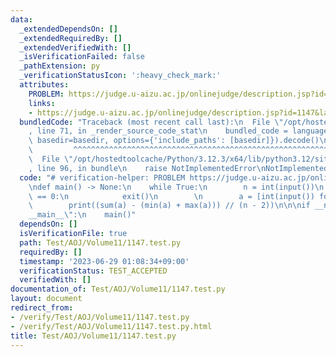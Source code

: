 ```yaml
---
data:
  _extendedDependsOn: []
  _extendedRequiredBy: []
  _extendedVerifiedWith: []
  _isVerificationFailed: false
  _pathExtension: py
  _verificationStatusIcon: ':heavy_check_mark:'
  attributes:
    PROBLEM: https://judge.u-aizu.ac.jp/onlinejudge/description.jsp?id=1147&lang=jp
    links:
    - https://judge.u-aizu.ac.jp/onlinejudge/description.jsp?id=1147&lang=jp
  bundledCode: "Traceback (most recent call last):\n  File \"/opt/hostedtoolcache/Python/3.12.3/x64/lib/python3.12/site-packages/onlinejudge_verify/documentation/build.py\"\
    , line 71, in _render_source_code_stat\n    bundled_code = language.bundle(stat.path,\
    \ basedir=basedir, options={'include_paths': [basedir]}).decode()\n          \
    \         ^^^^^^^^^^^^^^^^^^^^^^^^^^^^^^^^^^^^^^^^^^^^^^^^^^^^^^^^^^^^^^^^^^^^^^^^^^^^^^^^^\n\
    \  File \"/opt/hostedtoolcache/Python/3.12.3/x64/lib/python3.12/site-packages/onlinejudge_verify/languages/python.py\"\
    , line 96, in bundle\n    raise NotImplementedError\nNotImplementedError\n"
  code: "# verification-helper: PROBLEM https://judge.u-aizu.ac.jp/onlinejudge/description.jsp?id=1147&lang=jp\n\
    \ndef main() -> None:\n    while True:\n        n = int(input())\n        if n\
    \ == 0:\n            exit()\n        \n        a = [int(input()) for _ in range(n)]\n\
    \        print((sum(a) - (min(a) + max(a))) // (n - 2))\n\n\nif __name__ == \"\
    __main__\":\n    main()"
  dependsOn: []
  isVerificationFile: true
  path: Test/AOJ/Volume11/1147.test.py
  requiredBy: []
  timestamp: '2023-06-29 01:08:34+09:00'
  verificationStatus: TEST_ACCEPTED
  verifiedWith: []
documentation_of: Test/AOJ/Volume11/1147.test.py
layout: document
redirect_from:
- /verify/Test/AOJ/Volume11/1147.test.py
- /verify/Test/AOJ/Volume11/1147.test.py.html
title: Test/AOJ/Volume11/1147.test.py
---
```

